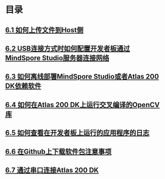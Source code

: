 # 目录
##  [6.1 如何上传文件到Host侧](part6-1.md)
##  [6.2 USB连接方式时如何配置开发者板通过MindSpore Studio服务器连接网络](part6-2.md)
##  [6.3 如何离线部署MindSpore Studio或者Atlas 200 DK依赖软件](part6-3.md)
##  [6.4 如何在Atlas 200 DK上运行交叉编译的OpenCV库](part6-4.md)
##  [6.5 如何查看在开发者板上运行的应用程序的日志](part6-5.md)
##  [6.6 在Github上下载软件包注意事项](part6-6.md)
##  [6.7 通过串口连接Atlas 200 DK](part6-7.md)


